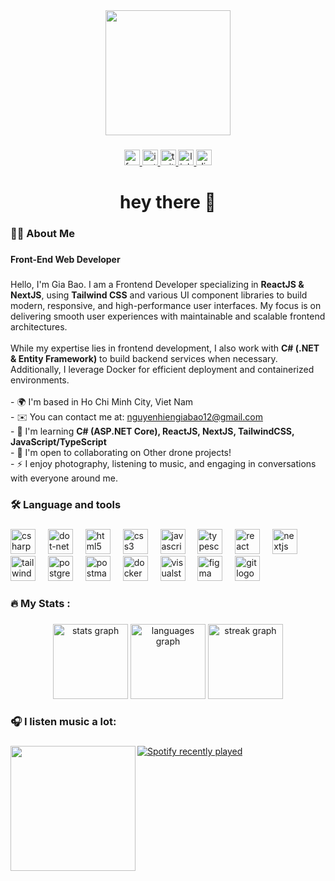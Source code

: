 <div align="center">
  <img height="200" src="https://media0.giphy.com/media/v1.Y2lkPTc5MGI3NjExZ3JrY202MnQ0dnh5bTlmeDZucDRmZXhyOHBjdXplZ2RiN3RuanNjMyZlcD12MV9pbnRlcm5hbF9naWZfYnlfaWQmY3Q9Zw/MCZ39lz83o5lC/giphy.gif"  />
</div>

###

<div align="center">
  <a href="https://www.facebook.com/nguyengiabao01212" target="_blank">
    <img src="https://img.shields.io/static/v1?message=Facebook&logo=facebook&label=&color=1877F2&logoColor=white&labelColor=&style=for-the-badge" height="25" alt="facebook logo"  />
  </a>
  <a href="https://www.instagram.com/_giabao_12" target="_blank">
    <img src="https://img.shields.io/static/v1?message=Instagram&logo=instagram&label=&color=E4405F&logoColor=white&labelColor=&style=for-the-badge" height="25" alt="instagram logo"  />
  </a>
  <a href="https://x.com/_giabao_12?t=6Eu7I3SsfROIrhEiUTd68g&s=09" target="_blank">
    <img src="https://img.shields.io/static/v1?message=Twitter&logo=twitter&label=&color=1DA1F2&logoColor=white&labelColor=&style=for-the-badge" height="25" alt="twitter logo"  />
  </a>
  <a href="https://www.linkedin.com/in/b%E1%BA%A3o-nguy%E1%BB%85n-4989a4305/" target="_blank">
    <img src="https://img.shields.io/static/v1?message=LinkedIn&logo=linkedin&label=&color=0077B5&logoColor=white&labelColor=&style=for-the-badge" height="25" alt="linkedin logo"  />
  </a>
  <a href="https://discord.com/users/494207238542589962" target="_blank">
    <img src="https://img.shields.io/static/v1?message=Discord&logo=discord&label=&color=7289DA&logoColor=white&labelColor=&style=for-the-badge" height="25" alt="discord logo"  />
  </a>
</div>

###

<h1 align="center">hey there 👋</h1>

###

<h3 align="left">👩‍💻  About Me</h3>

###

<h4 align="left">Front-End Web Developer</h4>

###

<p align="left">Hello, I'm Gia Bao. I am a Frontend Developer specializing in <strong>ReactJS & NextJS</strong>, using <strong>Tailwind CSS</strong> and various UI component libraries to build modern, responsive, and high-performance user interfaces. My focus is on delivering smooth user experiences with maintainable and scalable frontend architectures.<br><br>While my expertise lies in frontend development, I also work with <strong>C# (.NET & Entity Framework)</strong> to build backend services when necessary. Additionally, I leverage Docker for efficient deployment and containerized environments.<br><br>- 🌍  I'm based in Ho Chi Minh City, Viet Nam<br>- ✉️  You can contact me at: <a href="mailto:nguyenhiengiabao12@gmail.com">nguyenhiengiabao12@gmail.com</a><br>- 🧠  I'm learning <strong>C# (ASP.NET Core), ReactJS, NextJS, TailwindCSS, JavaScript/TypeScript</strong><br>- 🤝  I'm open to collaborating on Other drone projects!<br>- ⚡  I enjoy photography, listening to music, and engaging in conversations with everyone around me.</p>

###

<h3 align="left">🛠 Language and tools</h3>

###

<div align="left">
  <img src="https://skillicons.dev/icons?i=cs" height="40" alt="csharp logo"  />
  <img width="12" />
  <img src="https://skillicons.dev/icons?i=dotnet" height="40" alt="dot-net logo"  />
  <img width="12" />
  <img src="https://skillicons.dev/icons?i=html" height="40" alt="html5 logo"  />
  <img width="12" />
  <img src="https://skillicons.dev/icons?i=css" height="40" alt="css3 logo"  />
  <img width="12" />
  <img src="https://skillicons.dev/icons?i=js" height="40" alt="javascript logo"  />
  <img width="12" />
  <img src="https://skillicons.dev/icons?i=ts" height="40" alt="typescript logo"  />
  <img width="12" />
  <img src="https://skillicons.dev/icons?i=react" height="40" alt="react logo"  />
  <img width="12" />
  <img src="https://skillicons.dev/icons?i=nextjs" height="40" alt="nextjs logo"  />
  <img width="12" />
  <img src="https://skillicons.dev/icons?i=tailwind" height="40" alt="tailwindcss logo"  />
  <img width="12" />
  <img src="https://skillicons.dev/icons?i=postgres" height="40" alt="postgresql logo"  />
  <img width="12" />
  <img src="https://skillicons.dev/icons?i=postman" height="40" alt="postman logo"  />
  <img width="12" />
  <img src="https://skillicons.dev/icons?i=docker" height="40" alt="docker logo"  />
  <img width="12" />
  <img src="https://skillicons.dev/icons?i=visualstudio" height="40" alt="visualstudio logo"  />
  <img width="12" />
  <img src="https://skillicons.dev/icons?i=figma" height="40" alt="figma logo"  />
  <img width="12" />
  <img src="https://skillicons.dev/icons?i=git" height="40" alt="git logo"  />
</div>

###

<h3 align="left">🔥   My Stats :</h3>

###

<div align="center">
  <img src="https://github-readme-stats.vercel.app/api?username=giabao12-hali&hide_title=false&hide_rank=false&show_icons=true&include_all_commits=true&count_private=true&disable_animations=false&theme=dracula&locale=en&hide_border=true&order=1" height="120" alt="stats graph"  />
  <img src="https://github-readme-stats.vercel.app/api/top-langs?username=giabao12-hali&locale=en&hide_title=false&layout=compact&card_width=320&langs_count=5&theme=dracula&hide_border=true&order=2" height="120" alt="languages graph"  />
  <img src="https://streak-stats.demolab.com?user=giabao12-hali&locale=en&mode=daily&theme=dracula&hide_border=true&border_radius=5&date_format=M%20j%5B,%20Y%5D&order=3" height="120" alt="streak graph"  />
</div>

###

<h3 align="left">🎧  I listen music a lot:</h3>

###

<img align="left" height="200" src="https://media0.giphy.com/media/v1.Y2lkPTc5MGI3NjExYXByNDliN2tlMGc5OTZuZzd5cHJ6c2JiaHZqbjNhNTQ5eDdteGk1aiZlcD12MV9pbnRlcm5hbF9naWZfYnlfaWQmY3Q9Zw/cgW5iwX0e37qg/giphy.gif"  />

###

<div align="left">
  <a href="https://open.spotify.com/user/21jdux6a366zaux6htmp7g7gy">
    <img src="https://spotify-recently-played-readme.vercel.app/api?user=21jdux6a366zaux6htmp7g7gy&count=5&unique=true" alt="Spotify recently played"  />
  </a>
</div>

###
